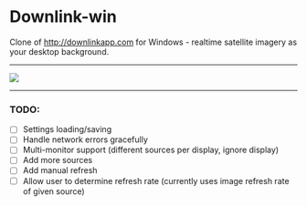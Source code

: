 # Downlink-win

Clone of http://downlinkapp.com for Windows - realtime satellite imagery as your desktop background.

---

![](https://i.imgur.com/gfGlsjc.jpg)

---

### TODO:

- [ ] Settings loading/saving
- [ ] Handle network errors gracefully
- [ ] Multi-monitor support (different sources per display, ignore display)
- [ ] Add more sources 
- [ ] Add manual refresh
- [ ] Allow user to determine refresh rate (currently uses image refresh rate of given source)
